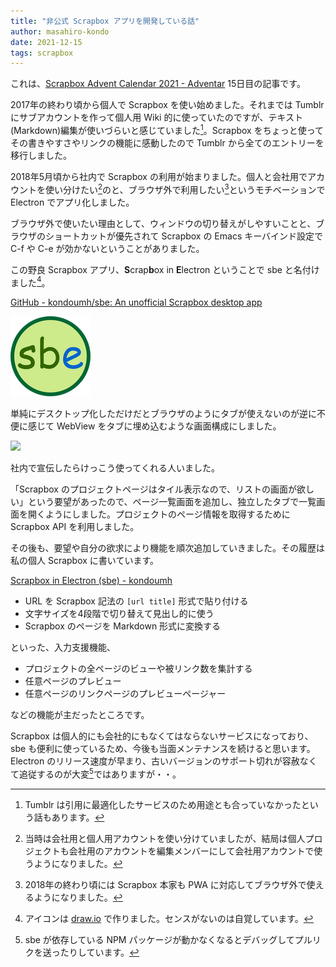 ```yaml
---
title: "非公式 Scrapbox アプリを開発している話"
author: masahiro-kondo
date: 2021-12-15
tags: scrapbox
---
```


これは、[Scrapbox Advent Calendar 2021 - Adventar](https://adventar.org/calendars/7106) 15日目の記事です。

2017年の終わり頃から個人で Scrapbox を使い始めました。それまでは Tumblr にサブアカウントを作って個人用 Wiki 的に使っていたのですが、テキスト(Markdown)編集が使いづらいと感じていました[^1]。Scrapbox をちょっと使ってその書きやすさやリンクの機能に感動したので Tumblr から全てのエントリーを移行しました。

[^1]: Tumblr は引用に最適化したサービスのため用途とも合っていなかったという話もあります。

2018年5月頃から社内で Scrapbox の利用が始まりました。個人と会社用でアカウントを使い分けたい[^2]のと、ブラウザ外で利用したい[^3]というモチベーションで Electron でアプリ化しました。


[^2]: 当時は会社用と個人用アカウントを使い分けていましたが、結局は個人プロジェクトも会社用のアカウントを編集メンバーにして会社用アカウントで使うようになりました。

[^3]: 2018年の終わり頃には Scrapbox 本家も PWA に対応してブラウザ外で使えるようになりました。

ブラウザ外で使いたい理由として、ウィンドウの切り替えがしやすいことと、ブラウザのショートカットが優先されて Scrapbox の Emacs キーバインド設定で C-f や C-e が効かないということがありました。

この野良 Scrapbox アプリ、**S**crap**b**ox in **E**lectron ということで sbe と名付けました[^4]。

[GitHub - kondoumh/sbe: An unofficial Scrapbox desktop app](https://github.com/kondoumh/sbe)

![](https://raw.githubusercontent.com/kondoumh/sbe/master/icons/png/128x128.png)

[^4]: アイコンは [draw.io](https://drawio-app.com/) で作りました。センスがないのは自覚しています。

単純にデスクトップ化しただけだとブラウザのようにタブが使えないのが逆に不便に感じて WebView をタブに埋め込むような画面構成にしました。

![](https://user-images.githubusercontent.com/2092183/63644879-904e0a00-c72d-11e9-96d2-64e4727e64c6.gif)

社内で宣伝したらけっこう使ってくれる人いました。

「Scrapbox のプロジェクトページはタイル表示なので、リストの画面が欲しい」という要望があったので、ページ一覧画面を追加し、独立したタブで一覧画面を開くようにしました。プロジェクトのページ情報を取得するために Scrapbox API を利用しました。

その後も、要望や自分の欲求により機能を順次追加していきました。その履歴は私の個人 Scrapbox に書いています。

[Scrapbox in Electron (sbe) - kondoumh](https://scrapbox.io/kondoumh/Scrapbox_in_Electron_(sbe))

- URL を Scrapbox 記法の `[url title]` 形式で貼り付ける
- 文字サイズを4段階で切り替えて見出し的に使う
- Scrapbox のページを Markdown 形式に変換する

といった、入力支援機能、

- プロジェクトの全ページのビューや被リンク数を集計する
- 任意ページのプレビュー
- 任意ページのリンクページのプレビューページャー

などの機能が主だったところです。

Scrapbox は個人的にも会社的にもなくてはならないサービスになっており、sbe も便利に使っているため、今後も当面メンテナンスを続けると思います。Electron のリリース速度が早まり、古いバージョンのサポート切れが容赦なくて追従するのが大変[^5]ではありますが・・。

[^5]: sbe が依存している NPM パッケージが動かなくなるとデバッグしてプルリクを送ったりしています。
